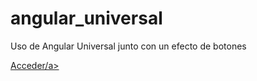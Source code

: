 # angular_universal
Uso de Angular Universal junto con un efecto de botones


<a href="https://angularuniversal.netlify.app/">Acceder/a>
